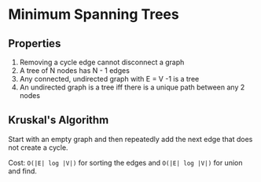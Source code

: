 # Minimum Spanning Trees

## Properties

 1) Removing a cycle edge cannot disconnect a graph
 2) A tree of N nodes has N - 1 edges
 3) Any connected, undirected graph with E = V -1 is a tree
 4) An undirected graph is a tree iff there is a unique path between any 2 nodes

## Kruskal's Algorithm

Start with an empty graph and then repeatedly add the next edge that does not
create a cycle.

Cost: `O(|E| log |V|)` for sorting the edges and `O(|E| log |V|)` for union
and find.
